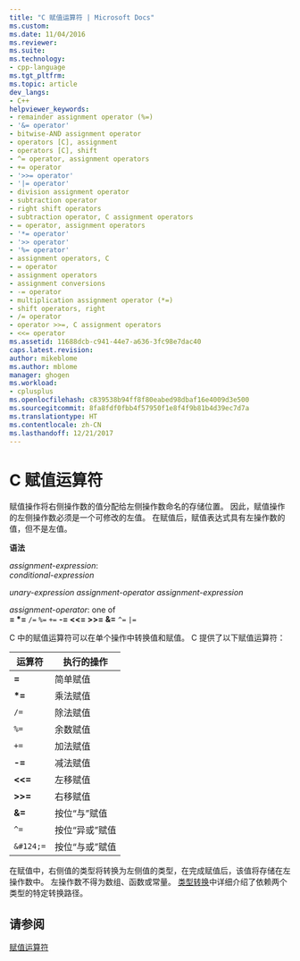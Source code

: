 ```yaml
---
title: "C 赋值运算符 | Microsoft Docs"
ms.custom: 
ms.date: 11/04/2016
ms.reviewer: 
ms.suite: 
ms.technology:
- cpp-language
ms.tgt_pltfrm: 
ms.topic: article
dev_langs:
- C++
helpviewer_keywords:
- remainder assignment operator (%=)
- '&= operator'
- bitwise-AND assignment operator
- operators [C], assignment
- operators [C], shift
- ^= operator, assignment operators
- += operator
- '>>= operator'
- '|= operator'
- division assignment operator
- subtraction operator
- right shift operators
- subtraction operator, C assignment operators
- = operator, assignment operators
- '*= operator'
- '>> operator'
- '%= operator'
- assignment operators, C
- = operator
- assignment operators
- assignment conversions
- -= operator
- multiplication assignment operator (*=)
- shift operators, right
- /= operator
- operator >>=, C assignment operators
- <<= operator
ms.assetid: 11688dcb-c941-44e7-a636-3fc98e7dac40
caps.latest.revision: 
author: mikeblome
ms.author: mblome
manager: ghogen
ms.workload:
- cplusplus
ms.openlocfilehash: c839538b94ff8f80eabed98dbaf16e4009d3e500
ms.sourcegitcommit: 8fa8fdf0fbb4f57950f1e8f4f9b81b4d39ec7d7a
ms.translationtype: HT
ms.contentlocale: zh-CN
ms.lasthandoff: 12/21/2017
---
```

# <a name="c-assignment-operators"></a>C 赋值运算符
赋值操作将右侧操作数的值分配给左侧操作数命名的存储位置。 因此，赋值操作的左侧操作数必须是一个可修改的左值。 在赋值后，赋值表达式具有左操作数的值，但不是左值。  
  
 **语法**  
  
 *assignment-expression*:  
 *conditional-expression*  
  
 *unary-expression assignment-operator assignment-expression*  
  
 *assignment-operator*: one of  
 **= \*=** `/=` `%=` `+=` **-= <\<= >>= &=** `^=` `|=`  
  
 C 中的赋值运算符可以在单个操作中转换值和赋值。 C 提供了以下赋值运算符：  
  
|运算符|执行的操作|  
|--------------|-------------------------|  
|**=**|简单赋值|  
|**\*=**|乘法赋值|  
|`/=`|除法赋值|  
|`%=`|余数赋值|  
|`+=`|加法赋值|  
|**-=**|减法赋值|  
|**<\<=**|左移赋值|  
|**>>=**|右移赋值|  
|**&=**|按位“与”赋值|  
|`^=`|按位“异或”赋值|  
|`&#124;=`|按位“与或”赋值|  
  
 在赋值中，右侧值的类型将转换为左侧值的类型，在完成赋值后，该值将存储在左操作数中。 左操作数不得为数组、函数或常量。 [类型转换](../c-language/type-conversions-c.md)中详细介绍了依赖两个类型的特定转换路径。  
  
## <a name="see-also"></a>请参阅  
 [赋值运算符](../cpp/assignment-operators.md)